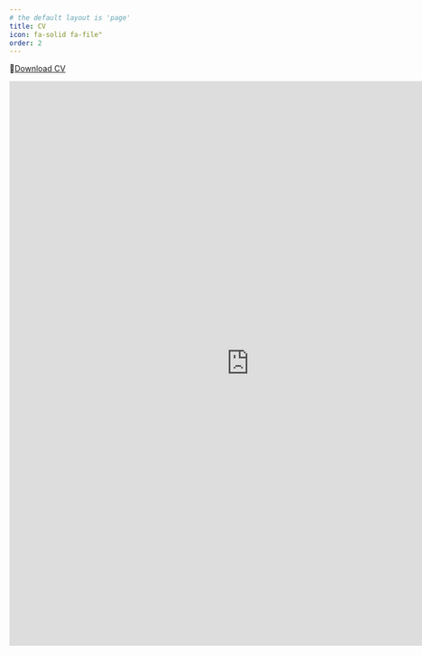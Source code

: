 ```yaml
---
# the default layout is 'page'
title: CV
icon: fa-solid fa-file"
order: 2
---
```

📄[Download CV](https://usu-my.sharepoint.com/:b:/g/personal/a02271983_aggies_usu_edu/EbvT_TgcI59MsYjv4FkMWEUBL_RzHaJdeDhoqz6FA9vxaA?e=XoiXSD)
<br>  
<iframe src="https://usu-my.sharepoint.com/personal/a02271983_aggies_usu_edu/_layouts/15/Doc.aspx?sourcedoc={967ff38a-8eb3-456f-ab7c-3bfdbe1b95fa}&amp;action=embedview&amp;wdEmbedCode=0" width="850" height="1000" frameborder="0" scrolling="no" allowfullscreen title="Nikita_Fedik_CV.pdf"></iframe>


